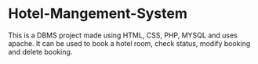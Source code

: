 # Hotel-Mangement-System
This is a DBMS project made using HTML, CSS, PHP, MYSQL and uses apache. It can be used to book a hotel room, check status, modify booking and delete booking.
